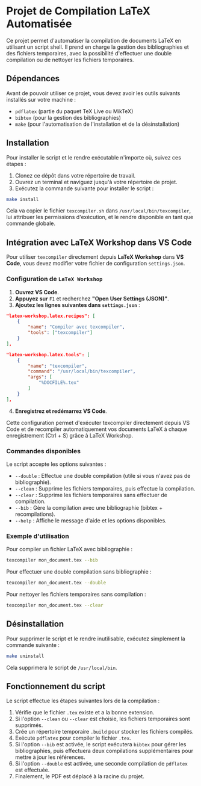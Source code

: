 # Projet de Compilation LaTeX Automatisée

Ce projet permet d'automatiser la compilation de documents LaTeX en utilisant un script shell. Il prend en charge la gestion des bibliographies et des fichiers temporaires, avec la possibilité d'effectuer une double compilation ou de nettoyer les fichiers temporaires.

## Dépendances

Avant de pouvoir utiliser ce projet, vous devez avoir les outils suivants installés sur votre machine :

- `pdflatex` (partie du paquet TeX Live ou MikTeX)
- `bibtex` (pour la gestion des bibliographies)
- `make` (pour l'automatisation de l'installation et de la désinstallation)

## Installation

Pour installer le script et le rendre exécutable n'importe où, suivez ces étapes :

1. Clonez ce dépôt dans votre répertoire de travail.
2. Ouvrez un terminal et naviguez jusqu'à votre répertoire de projet.
3. Exécutez la commande suivante pour installer le script :

```bash
make install
```

Cela va copier le fichier `texcompiler.sh` dans `/usr/local/bin/texcompiler`, lui attribuer les permissions d'exécution, et le rendre disponible en tant que commande globale.

## Intégration avec LaTeX Workshop dans VS Code

Pour utiliser `texcompiler` directement depuis **LaTeX Workshop** dans **VS Code**, vous devez modifier votre fichier de configuration `settings.json`.

### Configuration de `LaTeX Workshop`

1. **Ouvrez VS Code**.
2. **Appuyez sur** `F1` et recherchez **"Open User Settings (JSON)"**.
3. **Ajoutez les lignes suivantes dans `settings.json`** :

```json
"latex-workshop.latex.recipes": [
    {
        "name": "Compiler avec texcompiler",
        "tools": ["texcompiler"]
    }
],

"latex-workshop.latex.tools": [
    {
        "name": "texcompiler",
        "command": "/usr/local/bin/texcompiler",
        "args": [
            "%DOCFILE%.tex"
        ]
    }
],
```

4. **Enregistrez et redémarrez VS Code**.

Cette configuration permet d'exécuter texcompiler directement depuis VS Code et de recompiler automatiquement vos documents LaTeX à chaque enregistrement (Ctrl + S) grâce à LaTeX Workshop.

### Commandes disponibles

Le script accepte les options suivantes :

- `--double` : Effectue une double compilation (utile si vous n'avez pas de bibliographie).
- `--clean` : Supprime les fichiers temporaires, puis effectue la compilation.
- `--clear` : Supprime les fichiers temporaires sans effectuer de compilation.
- `--bib` : Gère la compilation avec une bibliographie (bibtex + recompilations).
- `--help` : Affiche le message d'aide et les options disponibles.

### Exemple d'utilisation

Pour compiler un fichier LaTeX avec bibliographie :

```bash
texcompiler mon_document.tex --bib
```

Pour effectuer une double compilation sans bibliographie :

```bash
texcompiler mon_document.tex --double
```

Pour nettoyer les fichiers temporaires sans compilation :

```bash
texcompiler mon_document.tex --clear
```

## Désinstallation

Pour supprimer le script et le rendre inutilisable, exécutez simplement la commande suivante :

```bash
make uninstall
```

Cela supprimera le script de `/usr/local/bin`.

## Fonctionnement du script

Le script effectue les étapes suivantes lors de la compilation :

1. Vérifie que le fichier `.tex` existe et a la bonne extension.
2. Si l'option `--clean` ou `--clear` est choisie, les fichiers temporaires sont supprimés.
3. Crée un répertoire temporaire `.build` pour stocker les fichiers compilés.
4. Exécute `pdflatex` pour compiler le fichier `.tex`.
5. Si l'option `--bib` est activée, le script exécutera `bibtex` pour gérer les bibliographies, puis effectuera deux compilations supplémentaires pour mettre à jour les références.
6. Si l'option `--double` est activée, une seconde compilation de `pdflatex` est effectuée.
7. Finalement, le PDF est déplacé à la racine du projet.
